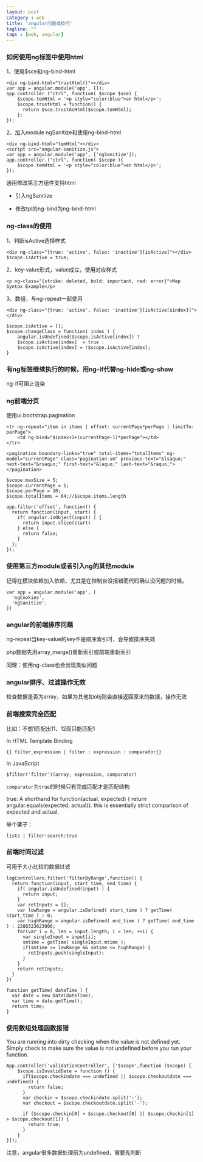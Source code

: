 ```yaml
---
layout: post
category : web
title: 'angular问题或技巧'
tagline: ""
tags : [web, angular]
---
```


### 如何使用ng标签中使用html

1、使用$sce和ng-bind-html

	<div ng-bind-html="trustHtml()"></div>
	var app = angular.module('app', []);
	app.controller.("ctrl", function( $scope $sce) {
	    $scope.temHtml = '<p style="color:blue">an html</p>';
	    $scope.trustHtml = function() {
	      return $sce.trustAsHtml($scope.temHtml);
	    };
	});

<!--break-->

2、加入module ngSanitize和使用ng-bind-html

	<div ng-bind-html="temHtml"></div>
	<script src="angular-sanitize.js">
	var app = angular.module('app', ['ngSanitize']);
	app.controller.("ctrl", function( $scope ){
		$scope.temHtml = '<p style="color:blue">an html</p>';
	});
	

通用修改第三方组件支持html

- 引入ngSanitize

- 修改tpl的ng-bind为ng-bind-html

###  ng-class的使用

1、判断isActive选择样式

	<div ng-class="{true: 'active', false: 'inactive'}[isActive]"></div>
	$scope.isActive = true;

2、key-value形式，value成立，使用对应样式		

	<p ng-class="{strike: deleted, bold: important, red: error}">Map Syntax Example</p> 

3、数组，与ng-repeat一起使用
	
	<div ng-class="{true: 'active', false: 'inactive'}[isActive[$index]]"></div>

	$scope.isActive = [];
	$scope.changeClass = function( index ) {
		angular.isUndefined($scope.isActive[index]) ? 
		$scope.isActive[index]  = true :
		$scope.isActive[index] = !$scope.isActive[index];	
	}

### 有ng标签继续执行的时候，用ng-if代替ng-hide或ng-show

ng-if可阻止渲染

### ng前端分页

使用ui.bootstrap.pagination

	<tr ng-repeat="item in items | offset: currentPage*perPage | limitTo: perPage">
		<td ng-bind="$index+1+(currentPage-1)*perPage"></td>
	</tr>

	<pagination boundary-links="true" total-items="totalItems" ng-model="currentPage" class="pagination-sm" previous-text="&lsaquo;" next-text="&rsaquo;" first-text="&laquo;" last-text="&raquo;"></pagination>

	$scope.maxSize = 5;
  	$scope.currentPage = 1;
  	$scope.perPage = 10;
  	$scope.totalItems = 64;//$scope.items.length

    app.filter('offset', function() { 
	  return function(input, start) {
	    if( angular.isObject(input) ) {
	      return input.slice(start)
	    } else {
	      return false;
	    }
	  };
	});

### 使用第三方module或者引入ng的其他module

记得在模块依赖加入依赖，尤其是在控制台没报错而代码确认没问题的时候。

	var app = angular.module('app', [
	  'ngCookies',
	  'ngSanitize',
	])

### angular的前端排序问题

ng-repeat当key-value的key不是顺序索引时，会导致排序失效

php数据先用array_merge()重新索引或前端重新索引

同理：使用ng-class也会出现类似问题

### angular排序、过滤操作无效

检查数据是否为array，如果为其他如obj则会直接返回原来的数据，操作无效

### 前端搜索完全匹配

比如：不想1匹配出11、12而只能匹配1

In HTML Template Binding

	{{ filter_expression | filter : expression : comparator}}

In JavaScript

	$filter('filter')(array, expression, comparator)

`comparator`为`true`的时候只有完成匹配才是匹配结构

true: A shorthand for function(actual, expected) { return angular.equals(expected, actual)}. this is essentially strict comparison of expected and actual.

举个栗子：

	lists | filter:search:true

### 前端时间过滤

可用于大小比较的数据过滤

	logControllers.filter('filterByRange',function() {
	  return function(input, start_time, end_time) {
	    if( angular.isUndefined(input) ) {
	      return input;
	    }
	    var retInputs = [];
	    var lowRange = angular.isDefined( start_time ) ? getTime( start_time ) : 0;
	    var highRange = angular.isDefined( end_time ) ? getTime( end_time ) : 2288323623006;
	    for(var i = 0, len = input.length; i < len; ++i) {
	      var singleInput = input[i];
	      smtime = getTime( singleInput.mtime );
	      if(smtime >= lowRange && smtime <= highRange) {
	        retInputs.push(singleInput);
	      }
	    }
	    return retInputs;
	  }
	})

	function getTime( dateTime ) {
	  var date = new Date(dateTime);
	  var time = date.getTime();
	  return time;
	}

### 使用数组处理函数报错

You are running into dirty checking when the value is not defined yet. Simply check to make sure the value is not undefined before you run your function.

	App.controller('validationController', ['$scope',function ($scope) {
	    $scope.isInvalidDate = function () {
	      if($scope.checkindate === undefined || $scope.checkoutdate === undefined) {
	        return false;
	      }
	      var checkin = $scope.checkindate.split('-');
	      var checkout = $scope.checkoutdate.split('-');

	      if ($scope.checkin[0] > $scope.checkout[0] || $scope.checkin[1] > $scope.checkout[1]) {
	        return true;
	      }
	    }
	}]);

注意，angular很多数据处理前为undefined，需要先判断

